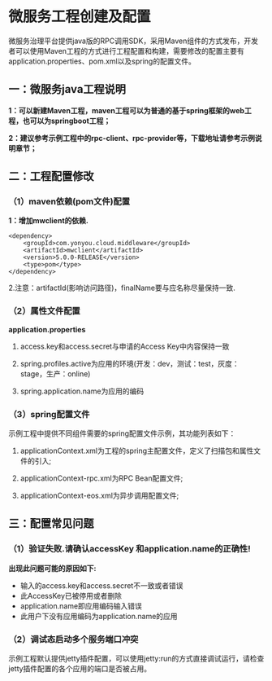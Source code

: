 # 微服务工程创建及配置

微服务治理平台提供java版的RPC调用SDK，采用Maven组件的方式发布，开发者可以使用Maven工程的方式进行工程配置和构建，需要修改的配置主要有application.properties、pom.xml以及spring的配置文件。

## 一：微服务java工程说明

**1：可以新建Maven工程，maven工程可以为普通的基于spring框架的web工程，也可以为springboot工程；**

**2：建议参考示例工程中的rpc-client、rpc-provider等，下载地址请参考示例说明章节；**


## 二：工程配置修改

### （1）maven依赖(pom文件)配置 ###

**1：增加mwclient的依赖.**

	<dependency>
	    <groupId>com.yonyou.cloud.middleware</groupId>
	    <artifactId>mwclient</artifactId>
	    <version>5.0.0-RELEASE</version>
		<type>pom</type>
	</dependency>


 2.注意：artifactId(影响访问路径)，finalName要与应名称尽量保持一致.


### （2）属性文件配置 ###

**application.properties**

1. access.key和access.secret与申请的Access Key中内容保持一致

2. spring.profiles.active为应用的环境(开发：dev，测试：test，灰度：stage，生产：online)

3. spring.application.name为应用的编码

### （3）spring配置文件 ###

示例工程中提供不同组件需要的spring配置文件示例，其功能列表如下：

1. applicationContext.xml为工程的spring主配置文件，定义了扫描包和属性文件的引入;

2. applicationContext-rpc.xml为RPC Bean配置文件;
 
3. applicationContext-eos.xml为异步调用配置文件;

## 三：配置常见问题

### （1）验证失败.请确认accessKey 和application.name的正确性! ###

**出现此问题可能的原因如下:**

- 输入的access.key和access.secret不一致或者错误
- 此AccessKey已被停用或者删除
- application.name即应用编码输入错误
- 此用户下没有应用编码为application.name的应用

### （2）调试态启动多个服务端口冲突 ###

示例工程默认提供jetty插件配置，可以使用jetty:run的方式直接调试运行，请检查jetty插件配置的各个应用的端口是否被占用。